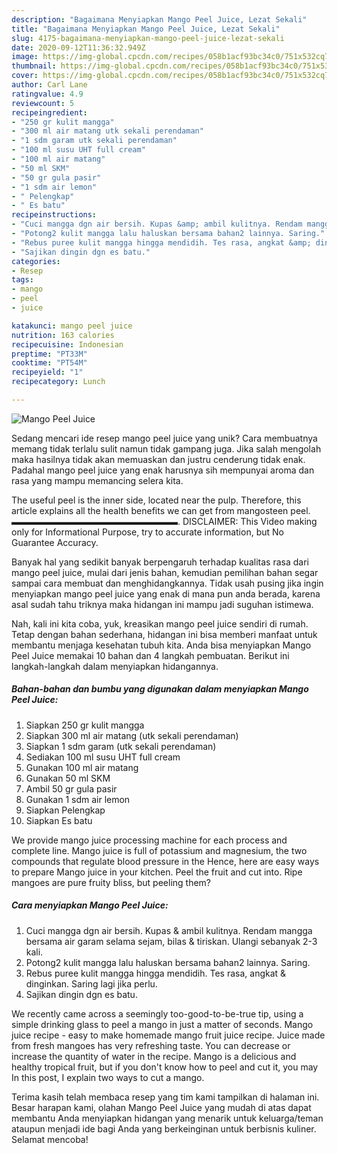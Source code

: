 ```yaml
---
description: "Bagaimana Menyiapkan Mango Peel Juice, Lezat Sekali"
title: "Bagaimana Menyiapkan Mango Peel Juice, Lezat Sekali"
slug: 4175-bagaimana-menyiapkan-mango-peel-juice-lezat-sekali
date: 2020-09-12T11:36:32.949Z
image: https://img-global.cpcdn.com/recipes/058b1acf93bc34c0/751x532cq70/mango-peel-juice-foto-resep-utama.jpg
thumbnail: https://img-global.cpcdn.com/recipes/058b1acf93bc34c0/751x532cq70/mango-peel-juice-foto-resep-utama.jpg
cover: https://img-global.cpcdn.com/recipes/058b1acf93bc34c0/751x532cq70/mango-peel-juice-foto-resep-utama.jpg
author: Carl Lane
ratingvalue: 4.9
reviewcount: 5
recipeingredient:
- "250 gr kulit mangga"
- "300 ml air matang utk sekali perendaman"
- "1 sdm garam utk sekali perendaman"
- "100 ml susu UHT full cream"
- "100 ml air matang"
- "50 ml SKM"
- "50 gr gula pasir"
- "1 sdm air lemon"
- " Pelengkap"
- " Es batu"
recipeinstructions:
- "Cuci mangga dgn air bersih. Kupas &amp; ambil kulitnya. Rendam mangga bersama air garam selama sejam, bilas &amp; tiriskan. Ulangi sebanyak 2-3 kali."
- "Potong2 kulit mangga lalu haluskan bersama bahan2 lainnya. Saring."
- "Rebus puree kulit mangga hingga mendidih. Tes rasa, angkat &amp; dinginkan. Saring lagi jika perlu."
- "Sajikan dingin dgn es batu."
categories:
- Resep
tags:
- mango
- peel
- juice

katakunci: mango peel juice 
nutrition: 163 calories
recipecuisine: Indonesian
preptime: "PT33M"
cooktime: "PT54M"
recipeyield: "1"
recipecategory: Lunch

---
```



![Mango Peel Juice](https://img-global.cpcdn.com/recipes/058b1acf93bc34c0/751x532cq70/mango-peel-juice-foto-resep-utama.jpg)

Sedang mencari ide resep mango peel juice yang unik? Cara membuatnya memang tidak terlalu sulit namun tidak gampang juga. Jika salah mengolah maka hasilnya tidak akan memuaskan dan justru cenderung tidak enak. Padahal mango peel juice yang enak harusnya sih mempunyai aroma dan rasa yang mampu memancing selera kita.

The useful peel is the inner side, located near the pulp. Therefore, this article explains all the health benefits we can get from mangosteen peel. ▬▬▬▬▬▬▬▬▬▬▬▬▬▬▬▬▬▬▬. DISCLAIMER: This Video making only for Informational Purpose, try to accurate information, but No Guarantee Accuracy.

Banyak hal yang sedikit banyak berpengaruh terhadap kualitas rasa dari mango peel juice, mulai dari jenis bahan, kemudian pemilihan bahan segar sampai cara membuat dan menghidangkannya. Tidak usah pusing jika ingin menyiapkan mango peel juice yang enak di mana pun anda berada, karena asal sudah tahu triknya maka hidangan ini mampu jadi suguhan istimewa.


Nah, kali ini kita coba, yuk, kreasikan mango peel juice sendiri di rumah. Tetap dengan bahan sederhana, hidangan ini bisa memberi manfaat untuk membantu menjaga kesehatan tubuh kita. Anda bisa menyiapkan Mango Peel Juice memakai 10 bahan dan 4 langkah pembuatan. Berikut ini langkah-langkah dalam menyiapkan hidangannya.

<!--inarticleads1-->

##### Bahan-bahan dan bumbu yang digunakan dalam menyiapkan Mango Peel Juice:

1. Siapkan 250 gr kulit mangga
1. Siapkan 300 ml air matang (utk sekali perendaman)
1. Siapkan 1 sdm garam (utk sekali perendaman)
1. Sediakan 100 ml susu UHT full cream
1. Gunakan 100 ml air matang
1. Gunakan 50 ml SKM
1. Ambil 50 gr gula pasir
1. Gunakan 1 sdm air lemon
1. Siapkan  Pelengkap
1. Siapkan  Es batu


We provide mango juice processing machine for each process and complete line. Mango juice is full of potassium and magnesium, the two compounds that regulate blood pressure in the Hence, here are easy ways to prepare Mango juice in your kitchen. Peel the fruit and cut into. Ripe mangoes are pure fruity bliss, but peeling them? 

<!--inarticleads2-->

##### Cara menyiapkan Mango Peel Juice:

1. Cuci mangga dgn air bersih. Kupas &amp; ambil kulitnya. Rendam mangga bersama air garam selama sejam, bilas &amp; tiriskan. Ulangi sebanyak 2-3 kali.
1. Potong2 kulit mangga lalu haluskan bersama bahan2 lainnya. Saring.
1. Rebus puree kulit mangga hingga mendidih. Tes rasa, angkat &amp; dinginkan. Saring lagi jika perlu.
1. Sajikan dingin dgn es batu.


We recently came across a seemingly too-good-to-be-true tip, using a simple drinking glass to peel a mango in just a matter of seconds. Mango juice recipe - easy to make homemade mango fruit juice recipe. Juice made from fresh mangoes has very refreshing taste. You can decrease or increase the quantity of water in the recipe. Mango is a delicious and healthy tropical fruit, but if you don&#39;t know how to peel and cut it, you may In this post, I explain two ways to cut a mango. 

Terima kasih telah membaca resep yang tim kami tampilkan di halaman ini. Besar harapan kami, olahan Mango Peel Juice yang mudah di atas dapat membantu Anda menyiapkan hidangan yang menarik untuk keluarga/teman ataupun menjadi ide bagi Anda yang berkeinginan untuk berbisnis kuliner. Selamat mencoba!
